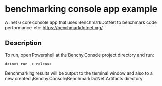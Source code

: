 # benchmarking console app example
A .net 6 core console app that uses BenchmarkDotNet to benchmark code performance, etc: https://benchmarkdotnet.org/

## Description
To run, open Powershell at the Benchy.Console project directory and run:

```powershell
dotnet run -c release
```

Benchmarking results will be output to the terminal window and also to a new created \Benchy.Console\BenchmarkDotNet.Artifacts directory
